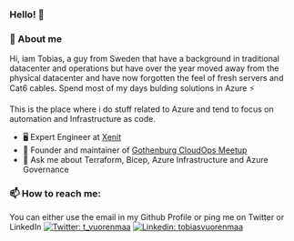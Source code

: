 ### Hello! 👋

### :book: About me
Hi, iam Tobias, a guy from Sweden that have a background in traditional datacenter and operations but have over the year moved away from the physical datacenter and have now forgotten the feel of fresh servers and Cat6 cables. Spend most of my days bulding solutions in Azure ⚡

This is the place where i do stuff related to Azure and tend to focus on automation and Infrastructure as code. 

- 🖥 Expert Engineer at <a href="https://www.xenit.se">Xenit</a>
- 💼 Founder and maintainer of <a href="https://www.meetup.com/Goteborg-CloudOps/">Gothenburg CloudOps Meetup</a>
- 💬 Ask me about Terraform, Bicep, Azure Infrastructure and Azure Governance 

### 📫 How to reach me:
You can either use the email in my Github Profile or ping me on Twitter or LinkedIn
[![Twitter: t_vuorenmaa](https://img.shields.io/twitter/follow/t_vuorenmaa?style=social)](https://twitter.com/t_vuorenmaa)
[![Linkedin: tobiasvuorenmaa](https://img.shields.io/badge/-tobiasvuorenmaa-blue?style=flat-square&logo=Linkedin&logoColor=white&link=https://www.linkedin.com/in/tobiasvuorenmaa/)](https://www.linkedin.com/in/tobiasvuorenmaa/)

<!--
**tvuorenmaa89/tvuorenmaa89** is a ✨ _special_ ✨ repository because its `README.md` (this file) appears on your GitHub profile.

Here are some ideas to get you started:

- 🔭 I’m currently working on ...
- 🌱 I’m currently learning ...
- 👯 I’m looking to collaborate on ...
- 🤔 I’m looking for help with ...
- 💬 Ask me about ...
- 📫 How to reach me: ...
- 😄 Pronouns: ...
- ⚡ Fun fact: ...
-->
